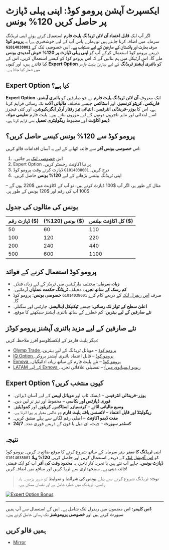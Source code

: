 # ایکسپرٹ آپشن پرومو کوڈ: اپنی پہلی ڈپازٹ پر حاصل کریں 120% بونس

اگر آپ ایک **قابل اعتماد آن لائن ٹریڈنگ پلیٹ فارم** استعمال کرتے ہوئے اپنی ٹریڈنگ سرمایہ میں اضافہ کرنا چاہتے ہیں تو ہمارے پاس آپ کے لیے خوشخبری ہے! یہ **پرومو کوڈ `G1014038001` صرف بھارت اور پاکستان کے صارفین کے لیے دستیاب ہے**۔ اس خصوصی لنک کے ذریعے پرومو کوڈ استعمال کرکے آپ کو **اپنی پہلی ڈپازٹ پر 120% خوش آمدیدی بونس** ملے گا۔ اس آرٹیکل میں ہم بتائیں گے کہ اس پرومو کوڈ کو کیسے استعمال کریں، اس کے کیا فائدے ہیں، اور کیوں **Expert Option** کو **بائنری آپشنز ٹریڈنگ** کے لیے بہترین پلیٹ فارمز میں شمار کیا جاتا ہے۔

## Expert Option کیا ہے؟

**Expert Option** ایک معروف **آن لائن ٹریڈنگ پلیٹ فارم** ہے جو صارفین کو **بائنری آپشنز**، **فاریکس**، **کرپٹو کرنسیز**، اور **اسٹاکس** جیسے مختلف **مالیاتی آلات** تک رسائی فراہم کرتا ہے۔ اس کا **یوزر-فرینڈلی انٹرفیس**، **انتہائی تیز رفتار آرڈر ایگزیکیوشن**، اور کئی فیچرز اسے ابتدائی اور ماہر تاجروں دونوں کے لیے موزوں بناتے ہیں۔ پلیٹ فارم **تعلیمی مواد**، **ڈیمو اکاؤنٹ** اور مضبوط **ریگولیٹری تعمیل** بھی فراہم کرتا ہے۔

## پرومو کوڈ سے 120% بونس کیسے حاصل کریں؟

اس **خصوصی بونس آفر** سے فائدہ اٹھانے کے لیے یہ آسان اقدامات فالو کریں:

1. اس [خصوصی لنک](https://r.shortlify.com/?prefid=1014038001&brand=Bgjcgw) پر جائیں۔
2. Expert Option پر نیا اکاؤنٹ رجسٹر کریں۔
3. ڈپازٹ کرتے وقت پرومو کوڈ `G1014038001` درج کریں۔
4. اپنی ٹریڈنگ بیلنس بڑھانے کے لیے **120% بونس** حاصل کریں۔

مثال کے طور پر، اگر آپ $100 ڈپازٹ کرتے ہیں، تو آپ کے اکاؤنٹ میں $220 ہوں گے – $100 آپ کی رقم اور $120 بونس کے طور پر۔

## بونس کی مثالوں کی جدول

| ڈپازٹ رقم ($) | بونس (120%) ($) | کل اکاؤنٹ بیلنس ($) |
|----------------|------------------|------------------------|
| 50             | 60               | 110                    |
| 100            | 120              | 220                    |
| 200            | 240              | 440                    |
| 500            | 600              | 1100                   |

## پرومو کوڈ استعمال کرنے کے فوائد

- **زیادہ سرمایہ**: مختلف مارکیٹس میں ٹریڈز کے لیے زیادہ فنڈز۔
- **کم رسک کے ساتھ تجربہ**: مختلف **ٹریڈنگ حکمت عملیاں** آزمائیں۔
- **خصوصی بونس**: پرومو کوڈ `G1014038001` صرف [اس ریفرل لنک](https://r.shortlify.com/?prefid=1014038001&brand=Bgjcgw) کے ذریعے کام کرے گا۔
- **اعلیٰ سطح کے ٹولز تک رسائی**: جیسے **ٹیکنیکل اینالیسز**، چارٹس اور سگنلز۔
- **نئے صارفین کے لیے بہترین**: کم خطرے کے ساتھ بائنری آپشنز سیکھنے کا موقع۔

## نئے صارفین کے لیے مزید بائنری آپشنز پرومو کوڈز

دیگر پلیٹ فارمز کے ایکسکلوسو آفرز ملاحظہ کریں:

- [Olymp Trade پرومو کوڈ](https://github.com/Analyst-Reviewer/olymotrade-promocode) – موبائل ٹریڈنگ کے لیے بہترین۔
- [IQ Option پرومو کوڈ](https://github.com/Analyst-Reviewer/iq-option-promocode) – قابل اعتماد بائنری آپشنز بروکر۔
- [Exnova پرومو کوڈ](https://github.com/Analyst-Reviewer/exnova-promo-code) – نئے پلیٹ فارم کے ساتھ زیادہ ادائیگیاں۔
- [LATAM کے لیے Exnova ریویو (ہسپانوی میں)](https://github.com/Analyst-Reviewer/Exnova-es-confiable) – تفصیلی علاقائی تجزیہ۔

## Expert Option کیوں منتخب کریں؟

- **یوزر-فرینڈلی انٹرفیس** – ڈیسک ٹاپ اور **موبائل ایپس** کے لیے آسان ڈیزائن۔
- **فوری ڈپازٹس اور نکاسی** – محفوظ اور تیز تر لین دین۔
- **وسیع مالیاتی اثاثے** – **کرنسیاں**, **اسٹاکس**, **کرپٹوز**, اور **کموڈیٹیز**۔
- **ریگولیٹڈ اور قابل اعتماد** – **لائسنس یافتہ پلیٹ فارم** جو عالمی معیار پر پورا اترتا ہے۔
- **مفت ڈیمو اکاؤنٹ** – اصلی رقم لگانے سے پہلے مشق کریں۔
- **24/7 کسٹمر سپورٹ** – چیٹ، ای میل یا فون کے ذریعے فوری مدد۔

## نتیجہ

اپنی **ٹریڈنگ کا سفر** بہتر سرمایہ کے ساتھ شروع کرنے کا موقع ضائع نہ کریں۔ پرومو کوڈ `G1014038001` کو [اس آفیشل لنک](https://r.shortlify.com/?prefid=1014038001&brand=Bgjcgw) کے ذریعے استعمال کریں اور حاصل کریں **120% پہلا ڈپازٹ بونس**۔ چاہے آپ نئے ہیں یا تجربہ کار تاجر، یہ **محدود وقت کی آفر** آپ کو ایک قیمتی فائدہ دیتی ہے۔ سمجھداری سے ٹریڈ کریں اور منافع میں اضافہ کریں!

> **نوٹ:** ٹریڈنگ شروع کرنے سے پہلے **بونس کی شرائط و ضوابط** کو ضرور پڑھیں۔ یاد رکھیں، ٹریڈنگ میں خطرہ شامل ہے اور نقصان ممکن ہے۔

[![Expert Option Bonus](https://cdn.getprofit.com/b/184.jpg)](https://r.shortlify.com/?prefid=1014038001)

---

**ڈس کلیمر:** اس مضمون میں ریفرل لنک شامل ہے۔ اس کے استعمال سے آپ ہمیں سپورٹ کرتے ہیں اور **خصوصی پروموشنز** تک رسائی حاصل کرتے ہیں۔

## ہمیں فالو کریں

- [Mirror](https://mirror.xyz/0x80FCCE629e74dD107DE0a4050158385571b0667f)
